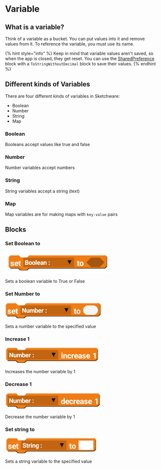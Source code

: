 # Variable

## What is a variable?

Think of a variable as a bucket. You can put values into it and remove values from it. To reference the variable, you must use its name.

{% hint style="info" %}
Keep in mind that variable values aren't saved, so when the app is closed, they get reset. You can use the [SharedPreference](https://wiki.sketchub.in/components/sharedpreference) block with a `ToStringWithoutDecimal` block to save their values.
{% endhint %}

## Different kinds of Variables

There are four different kinds of variables in Sketchware:

* Boolean
* Number
* String
* Map

### Boolean

Booleans accept values like true and false

### Number

Number variables accept numbers

### String

String variables accept a string \(text\)

### Map

Map variables are for making maps with `key:value` pairs

## Blocks

### Set Boolean to

![](../.gitbook/assets/variable_boolean_set_to.png)

Sets a boolean variable to True or False



### Set Number to

![](../.gitbook/assets/variable_number_set_number_to.png)

Sets a number variable to the specified value



### Increase 1

![](../.gitbook/assets/variable_number_increase_1.png)

Increases the number variable by 1



### Decrease 1

![](../.gitbook/assets/variable_number_decrease_1.png)

Decrease the number variable by 1



### Set string to

![](../.gitbook/assets/variable_string_set_to.png)

Sets a string variable to the specified value

